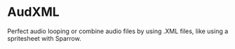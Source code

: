 # AudXML
Perfect audio looping or combine audio files by using .XML files, like using a spritesheet with Sparrow.
